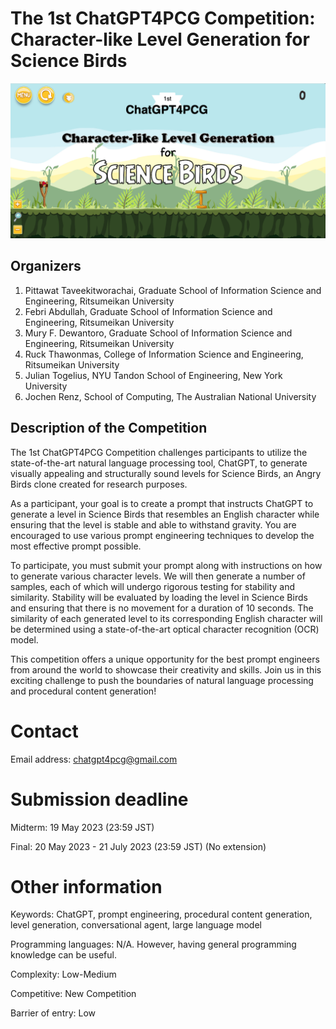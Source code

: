 # The 1st ChatGPT4PCG Competition: Character-like Level Generation for Science Birds

![Logo](https://github.com/chatgpt4pcg/chatgpt4pcg.github.io/raw/main/public/logo.png)
## Organizers

1. Pittawat Taveekitworachai, Graduate School of Information Science and Engineering, Ritsumeikan University
2. Febri Abdullah, Graduate School of Information Science and Engineering, Ritsumeikan University
3. Mury F. Dewantoro, Graduate School of Information Science and Engineering, Ritsumeikan University
4. Ruck Thawonmas, College of Information Science and Engineering, Ritsumeikan University
5. Julian Togelius, NYU Tandon School of Engineering, New York University
6. Jochen Renz, School of Computing, The Australian National University

## Description of the Competition

The 1st ChatGPT4PCG Competition challenges participants to utilize the state-of-the-art natural language processing tool, ChatGPT, to generate visually appealing and structurally sound levels for Science Birds, an Angry Birds clone created for research purposes.

As a participant, your goal is to create a prompt that instructs ChatGPT to generate a level in Science Birds that resembles an English character while ensuring that the level is stable and able to withstand gravity. You are encouraged to use various prompt engineering techniques to develop the most effective prompt possible.

To participate, you must submit your prompt along with instructions on how to generate various character levels. We will then generate a number of samples, each of which will undergo rigorous testing for stability and similarity. Stability will be evaluated by loading the level in Science Birds and ensuring that there is no movement for a duration of 10 seconds. The similarity of each generated level to its corresponding English character will be determined using a state-of-the-art optical character recognition (OCR) model.

This competition offers a unique opportunity for the best prompt engineers from around the world to showcase their creativity and skills. Join us in this exciting challenge to push the boundaries of natural language processing and procedural content generation!

# Contact

Email address: chatgpt4pcg@gmail.com

# Submission deadline

Midterm: 19 May 2023 (23:59 JST)

Final: 20 May 2023 - 21 July 2023 (23:59 JST) (No extension)

# Other information

Keywords: ChatGPT, prompt engineering, procedural content generation, level generation, conversational agent, large language model

Programming languages: N/A. However, having general programming knowledge can be useful.

Complexity: Low-Medium

Competitive: New Competition

Barrier of entry: Low
